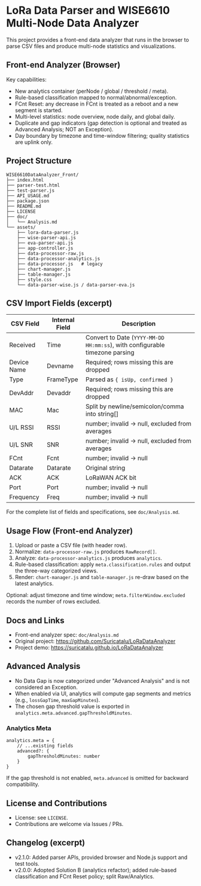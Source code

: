 # LoRa Data Parser and WISE6610 Multi-Node Data Analyzer

This project provides a front-end data analyzer that runs in the browser to parse CSV files and produce multi-node statistics and visualizations.

## Front-end Analyzer (Browser)

Key capabilities:
- New analytics container (perNode / global / threshold / meta).
- Rule-based classification mapped to normal/abnormal/exception.
- FCnt Reset: any decrease in FCnt is treated as a reboot and a new segment is started.
- Multi-level statistics: node overview, node daily, and global daily.
- Duplicate and gap indicators (gap detection is optional and treated as Advanced Analysis; NOT an Exception).
- Day boundary by timezone and time-window filtering; quality statistics are uplink only.

## Project Structure

```
WISE6610DataAnalyzer_Front/
├── index.html
├── parser-test.html
├── test-parser.js
├── API_USAGE.md
├── package.json
├── README.md
├── LICENSE
├── doc/
│   └── Analysis.md
└── assets/
    ├── lora-data-parser.js
    ├── wise-parser-api.js
    ├── eva-parser-api.js
    ├── app-controller.js
    ├── data-processor-raw.js
    ├── data-processor-analytics.js
    ├── data-processor.js   # legacy
    ├── chart-manager.js
    ├── table-manager.js
    ├── style.css
    └── data-parser-wise.js / data-parser-eva.js
```

## CSV Import Fields (excerpt)

| CSV Field | Internal Field | Description |
|-----------|----------------|-------------|
| Received | Time | Convert to Date (`YYYY-MM-DD HH:mm:ss`), with configurable timezone parsing |
| Device Name | Devname | Required; rows missing this are dropped |
| Type | FrameType | Parsed as `{ isUp, confirmed }` |
| DevAddr | Devaddr | Required; rows missing this are dropped |
| MAC | Mac | Split by newline/semicolon/comma into string[] |
| U/L RSSI | RSSI | number; invalid → null, excluded from averages |
| U/L SNR | SNR | number; invalid → null, excluded from averages |
| FCnt | Fcnt | number; invalid → null |
| Datarate | Datarate | Original string |
| ACK | ACK | LoRaWAN ACK bit |
| Port | Port | number; invalid → null |
| Frequency | Freq | number; invalid → null |

For the complete list of fields and specifications, see `doc/Analysis.md`.

## Usage Flow (Front-end Analyzer)

1. Upload or paste a CSV file (with header row).
2. Normalize: `data-processor-raw.js` produces `RawRecord[]`.
3. Analyze: `data-processor-analytics.js` produces `analytics`.
4. Rule-based classification: apply `meta.classification.rules` and output the three-way categorized views.
5. Render: `chart-manager.js` and `table-manager.js` re-draw based on the latest analytics.

Optional: adjust timezone and time window; `meta.filterWindow.excluded` records the number of rows excluded.

## Docs and Links

- Front-end analyzer spec: `doc/Analysis.md`
- Original project: https://github.com/Suricatalu/LoRaDataAnalyzer
- Project demo: https://suricatalu.github.io/LoRaDataAnalyzer

## Advanced Analysis

- No Data Gap is now categorized under "Advanced Analysis" and is not considered an Exception.
- When enabled via UI, analytics will compute gap segments and metrics (e.g., `lossGapTime`, `maxGapMinutes`).
- The chosen gap threshold value is exported in `analytics.meta.advanced.gapThresholdMinutes`.

### Analytics Meta

```
analytics.meta = {
    // ...existing fields
    advanced?: {
        gapThresholdMinutes: number
    }
}
```

If the gap threshold is not enabled, `meta.advanced` is omitted for backward compatibility.

## License and Contributions

- License: see `LICENSE`.
- Contributions are welcome via Issues / PRs.

## Changelog (excerpt)

- v2.1.0: Added parser APIs, provided browser and Node.js support and test tools.
- v2.0.0: Adopted Solution B (analytics refactor); added rule-based classification and FCnt Reset policy; split Raw/Analytics.
